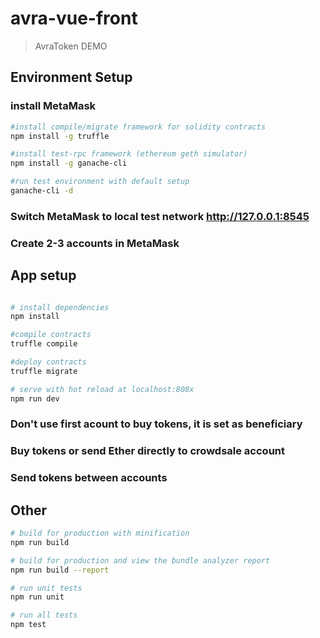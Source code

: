 # avra-vue-front

> AvraToken DEMO

## Environment Setup

### install MetaMask

``` bash
#install compile/migrate framework for solidity contracts
npm install -g truffle

#install test-rpc framework (ethereum geth simulator)
npm install -g ganache-cli

#run test environment with default setup
ganache-cli -d
```
### Switch MetaMask to local test network http://127.0.0.1:8545

### Create 2-3 accounts in MetaMask

## App setup
``` bash

# install dependencies
npm install

#compile contracts
truffle compile

#deploy contracts
truffle migrate

# serve with hot reload at localhost:808x
npm run dev
```
### Don't use first acount to buy tokens, it is set as beneficiary

### Buy tokens or send Ether directly to crowdsale account
### Send tokens between accounts

## Other

``` bash
# build for production with minification
npm run build

# build for production and view the bundle analyzer report
npm run build --report

# run unit tests
npm run unit

# run all tests
npm test
```


